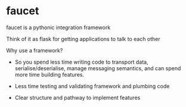 faucet
=====

faucet is a pythonic integration framework

Think of it as flask for getting applications to talk to each other

Why use a framework?

 - So you spend less time writing code to transport data, serialise/deserialise, manage messaging semantics, and
 can spend more time building features.

 - Less time testing and validating framework and plumbing code

 - Clear structure and pathway to implement features